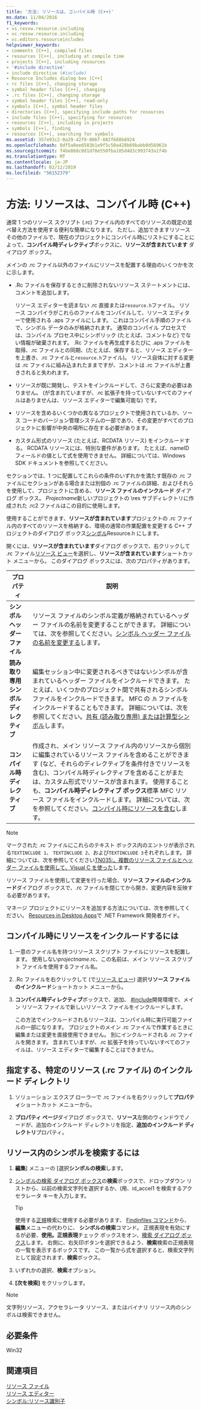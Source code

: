 ```yaml
---
title: '方法: リソースは、コンパイル時 (C++)'
ms.date: 11/04/2016
f1_keywords:
- vs.resvw.resource.including
- vc.resvw.resource.including
- vc.editors.resourceincludes
helpviewer_keywords:
- comments [C++], compiled files
- resources [C++], including at compile time
- projects [C++], including resources
- '#include directive'
- include directive (#include)
- Resource Includes dialog box [C++]
- rc files [C++], changing storage
- symbol header files [C++], changing
- .rc files [C++], changing storage
- symbol header files [C++], read-only
- symbols [C++], symbol header files
- directories [C++], specifying include paths for resources
- include files [C++], specifying for resources
- resources [C++], including in projects
- symbols [C++], finding
- resources [C++], searching for symbols
ms.assetid: 357e93c2-0a29-42f9-806f-882f688b8924
ms.openlocfilehash: 8df5a8ee6583b1e9f5c50a428b69babb0d56961b
ms.sourcegitcommit: f4be868c0d1d78e550fba105d4d3c993743a1f4b
ms.translationtype: MT
ms.contentlocale: ja-JP
ms.lasthandoff: 02/12/2019
ms.locfileid: "56152379"
---
```

# <a name="how-to-include-resources-at-compile-time-c"></a>方法: リソースは、コンパイル時 (C++)

通常 1 つのリソース スクリプト (.rc) ファイル内のすべてのリソースの既定の並べ替え方法を使用する便利な簡単になります。 ただし、追加できますリソースその他のファイルで、現在のプロジェクトにコンパイル時にリストにすることによって、**コンパイル時ディレクティブ**ボックスに、**リソースが含まれています** ダイアログ ボックス。

メインの .rc ファイル以外のファイルにリソースを配置する理由のいくつかを次に示します。

- .Rc ファイルを保存するときに削除されないリソース ステートメントには、コメントを追加します。

   リソース エディターを読まない .rc 直接または`resource.h`ファイル。 リソース コンパイラがこれらのファイルをコンパイルして、リソース エディターで使用される .aps ファイルにします。 これはコンパイル手順のファイルで、シンボル データのみが格納されます。 通常のコンパイル プロセスでは、コンパイル プロセス中にシンボリック (たとえば、コメントなど) でない情報が破棄されます。 .Rc ファイルを再生成するたびに .aps ファイルを取得、.rc ファイルとの同期、(たとえば、保存すると、リソース エディターを上書き、.rc ファイルと`resource.h`ファイル)。 リソース自体に対する変更は .rc ファイルに組み込まれたままですが、コメントは .rc ファイルが上書きされると失われます。

- リソースが既に開発し、テストをインクルードして、さらに変更の必要はありません。 (が含まれていますが、.rc 拡張子を持っていないすべてのファイルはありませんは、リソース エディターで編集可能な) です。

- リソースを含めるいくつかの異なるプロジェクトで使用されているか、ソース コードのバージョン管理システムの一部であり、その変更がすべてのプロジェクトに影響が中央の場所に存在する必要があります。

- カスタム形式のリソース (たとえば、RCDATA リソース) をインクルードする。 RCDATA リソースには、特別な要件があります。 たとえば、nameID フィールドの値として式を使用できません。 詳細については、Windows SDK ドキュメントを参照してください。

セクションでは、1 つに配置してこれらの条件のいずれかを満たす既存の .rc ファイルにセクションがある場合または別個の .rc ファイルの詳細、およびそれらを使用して、プロジェクトに含める、**リソース ファイルのインクルード** ダイアログ ボックス。 *Projectname*新しいプロジェクトの \res サブディレクトリに作成された .rc2 ファイルはこの目的に使用します。

使用することができます、**リソースが含まれています**プロジェクトの .rc ファイル内のすべてのリソースを格納する、環境の通常の作業配置を変更する C++ プロジェクトのダイアログ ボックス[シンボル](../windows/symbols-resource-identifiers.md)Resource.h にします。

開くには、**リソースが含まれています**ダイアログ ボックスで、右クリックして .rc ファイル[リソース ビュー](../windows/resource-view-window.md)を選択し、**リソースが含まれています**ショートカット メニューから。 このダイアログ ボックスには、次のプロパティがあります。

|プロパティ|説明|
|---|---|
|**シンボル ヘッダー ファイル**|リソース ファイルのシンボル定義が格納されているヘッダー ファイルの名前を変更することができます。 詳細については、次を参照してください。[シンボル ヘッダー ファイルの名前を変更する](../windows/changing-the-names-of-symbol-header-files.md)します。|
|**読み取り専用シンボル ディレクティブ**|編集セッション中に変更されるべきではないシンボルが含まれているヘッダー ファイルをインクルードできます。 たとえば、いくつかのプロジェクト間で共有されるシンボル ファイルをインクルードできます。 MFC の .h ファイルをインクルードすることもできます。 詳細については、次を参照してください。[共有 (読み取り専用) または計算型シンボル](../windows/including-shared-read-only-or-calculated-symbols.md)します。|
|**コンパイル時ディレクティブ**|作成され、メイン リソース ファイル内のリソースから個別に編集されているリソース ファイルを含めることができます (など、それらのディレクティブを条件付きでリソースを含む)、コンパイル時ディレクティブを含めることがまたは、カスタム形式でリソースが含まれます。 使用することも、**コンパイル時ディレクティブ ボックス**標準 MFC リソース ファイルをインクルードします。 詳細については、次を参照してください。[コンパイル時にリソースを含む](../windows/how-to-include-resources-at-compile-time.md)します。|

> [!NOTE]
> マークされた .rc ファイルにこれらのテキスト ボックス内のエントリが表示される`TEXTINCLUDE 1`、 `TEXTINCLUDE 2`、および`TEXTINCLUDE 3`それぞれします。 詳細については、次を参照してください[TN035:。複数のリソース ファイルとヘッダー ファイルを使用して、Visual C を使った](../mfc/tn035-using-multiple-resource-files-and-header-files-with-visual-cpp.md)します。

リソース ファイルを使用して変更を行った場合、**リソース ファイルのインクルード**ダイアログ ボックスで、.rc ファイルを閉じてから開き、変更内容を反映する必要があります。

マネージ プロジェクトにリソースを追加する方法については、次を参照してください。 [Resources in Desktop Apps](/dotnet/framework/resources/index)で .NET Framework 開発者ガイド。

## <a name="to-include-resources-in-your-project-at-compile-time"></a>コンパイル時にリソースをインクルードするには

1. 一意のファイル名を持つリソース スクリプト ファイルにリソースを配置します。 使用しない*projectname*.rc、この名前は、メイン リソース スクリプト ファイルを使用するファイル名。

1. .Rc ファイルを右クリックして (で[リソース ビュー](../windows/resource-view-window.md)) 選択**リソース ファイルのインクルード**ショートカット メニューから。

1. **コンパイル時ディレクティブ**ボックスで、追加、 [#include](../preprocessor/hash-include-directive-c-cpp.md)開発環境で、メイン リソース ファイルで新しいリソース ファイルをインクルードします。

   この方法でインクルードされるリソースは、コンパイル時に実行可能ファイルの一部になります。 プロジェクトのメイン .rc ファイルで作業するときに編集または変更を直接使用できません。 別にインクルードされる .rc ファイルを開きます。 含まれていますが、.rc 拡張子を持っていないすべてのファイルは、リソース エディターで編集することはできません。

## <a name="to-specify-include-directories-for-a-specific-resource-rc-file"></a>指定する、特定のリソース (.rc ファイル) のインクルード ディレクトリ

1. ソリューション エクスプ ローラーで .rc ファイルを右クリックして**プロパティ**ショートカット メニューから。

1. **プロパティ ページ**ダイアログ ボックスで、**リソース**左側のウィンドウでノードが、追加のインクルード ディレクトリを指定、**追加のインクルード ディレクトリ**プロパティ。

## <a name="to-find-symbols-in-resources"></a>リソース内のシンボルを検索するには

1. **編集**] メニューの [選択**シンボルの検索**します。

1. [シンボルの検索 ダイアログ ボックス](/visualstudio/ide/go-to)の**検索**ボックスで、ドロップダウン リストから、以前の検索文字列を選択するか、(用、id_accel1 を検索するアクセラレータ キーを入力します。

   > [!TIP]
   > 使用する[正規](/visualstudio/ide/using-regular-expressions-in-visual-studio)検索に使用する必要があります、 [Findinfiles コマンド](/visualstudio/ide/reference/find-command)から、**編集**メニューの代わりに、 **シンボルの検索**コマンド。 正規表現を有効にするが必要、**使用。正規表現**チェック ボックスをオン、[検索 ダイアログ ボックス](/visualstudio/ide/finding-and-replacing-text)します。 右側に、右矢印ボタンを選択できるよう、**検索**検索の正規表現の一覧を表示するボックスです。 この一覧から式を選択すると、検索文字列として設定されます、**検索**ボックス。

1. いずれかの選択、**検索**オプション。

1. **[次を検索]** をクリックします。

> [!NOTE]
> 文字列リソース、アクセラレータ リソース、またはバイナリ リソース内のシンボルは検索できません。

## <a name="requirements"></a>必要条件

Win32

## <a name="see-also"></a>関連項目

[リソース ファイル](../windows/resource-files-visual-studio.md)<br/>
[リソース エディター](../windows/resource-editors.md)<br/>
[シンボル:リソース識別子](../windows/symbols-resource-identifiers.md)<br/>